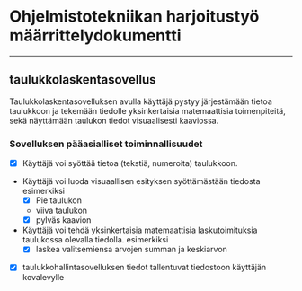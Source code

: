 # Ohjelmistotekniikan harjoitustyö määrrittelydokumentti  
--------  

## taulukkolaskentasovellus  

Taulukkolaskentasovelluksen avulla käyttäjä pystyy järjestämään tietoa taulukkoon ja tekemään tiedolle yksinkertaisia matemaattisia toimenpiteitä, sekä näyttämään taulukon tiedot visuaalisesti kaaviossa.  

### Sovelluksen pääasialliset toiminnallisuudet  

- [X] Käyttäjä voi syöttää tietoa (tekstiä, numeroita) taulukkoon.

- Käyttäjä voi luoda visuaallisen esityksen syöttämästään tiedosta esimerkiksi 
  - [X] Pie taulukon 
  -  viiva taulukon
  -  [X] pylväs kaavion  

- Käyttäjä voi tehdä yksinkertaisia matemaattisia laskutoimituksia taulukossa olevalla tiedolla. esimerkiksi
  -  [X]  laskea valitsemiensa arvojen summan ja keskiarvon

-  [X]  taulukkohallintasovelluksen tiedot tallentuvat tiedostoon käyttäjän kovalevylle
